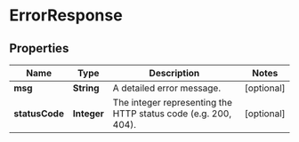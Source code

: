 
# ErrorResponse

## Properties
Name | Type | Description | Notes
------------ | ------------- | ------------- | -------------
**msg** | **String** | A detailed error message. |  [optional]
**statusCode** | **Integer** | The integer representing the HTTP status code (e.g. 200, 404). |  [optional]



